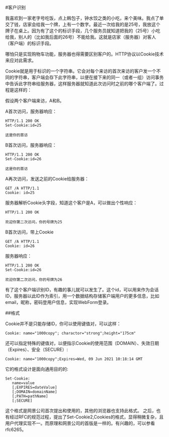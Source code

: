 #客户识别

我喜欢到一家老字号吃饭，点上韩包子，钟水饺之类的小吃，来个美味。我点了单交了钱，店家会给我一个牌，上有一个数字。最近一次给我的是25号，我放这个牌子在桌上。因为有了这个的标识手段，几个服务员就知道把我的（25号）小吃给我，别人的（比如我后面的26号）不能给我。这就是店家（服务器）对客人（客户端）的标识手段。

哪怕只是实现购物车功能，服务器也得需要区别客户的。HTTP协议以Cookie技术来应对此需求。

Cookie就是用于标识的一个字符串。它会对每个来访的首次来访的客户发一个不同的字符串，客户端会存下此字符串，以便在接下来的同一（或者一组）访问事务中告诉此字符串给服务器，这样服务器就知道此次访问时之前的哪个客户端了。过程是这样的：

假设两个客户端来访，A和B。

A首次访问，服务器响应：

    HTTP/1.1 200 OK
    Set-Cookie:id=25

    这是你的首访
B首次访问，服务器响应：

    HTTP/1.1 200 OK
    Set-Cookie:id=26

    这是你的首访


A再次访问，发送之前的Cookie给服务器：

    GET /A HTTP/1.1
    Cookie: id=25

服务器解析Cookie头字段，知道这个客户是A，可以做出个性响应：

    HTTP/1.1 200 OK

    欢迎你第二次访问，你的号牌为25

B首次访问，带上Cookie

    GET /A HTTP/1.1
    Cookie: id=26


服务器响应：

    HTTP/1.1 200 OK
    Set-Cookie:id=26

    欢迎你第二次访问，你的号牌为26

有了这个客户端识别ID，有趣的事儿就可以发生了。这个id，可以用来作为会话ID，服务器以此ID作为索引，用一个数据结构存储客户端用户的更多信息，比如email，昵称，密码登用户信息，实现WebForm登录。

##格式

Cookie并不是只能存储ID，你可以使用键值对，可以这样：

    Cookie: name="1000copy"; charactor="strong";height="175cm"


还可以指定特殊的键值对，以便指示Cookie的使用范围（DOMAIN）、失效日期（Expires）、安全（SECURE）:


    Cookie: name="1000copy";Expires=Wed, 09 Jun 2021 10:18:14 GMT
    


它的格式设计是面向通用目的的:


    Set-Cookie:
       name=value
       [;EXPIRES=dateValue]
       [;DOMAIN=domainName]
       [;PATH=pathName]
       [;SECURE]

这个格式是网景公司首次提出和使用的，其他的浏览器也支持此格式。
之后，也有经过RFC的规范过程，提出了Set-Cookie2,Cookies的格式，显得稍微复杂，且用户代理实现不一。而原理和网景公司的首版是一样的。有兴趣的，可以参看rfc6265。

